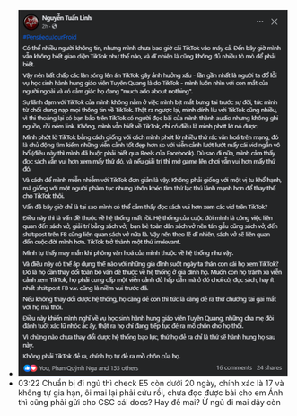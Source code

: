 - ![image.png](../assets/image_1702229652735_0.png)
- 03:22 Chuẩn bị đi ngủ thì check E5 còn dưới 20 ngày, chính xác là 17 và không tự gia hạn, ôi mai lại phải cứu rồi, chưa đọc được bài cho em Ánh thì cũng phải gửi cho CSC cái docs? Hay để mai? Ừ ngủ đi mai dậy còn